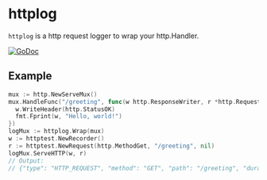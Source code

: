# httplog
`httplog` is a http request logger to wrap your http.Handler.

[![GoDoc](https://godoc.org/github.com/crhntr/httplog?status.svg)](https://godoc.org/github.com/crhntr/httplog)

## Example
```go
mux := http.NewServeMux()
mux.HandleFunc("/greeting", func(w http.ResponseWriter, r *http.Request) {
  w.WriteHeader(http.StatusOK)
  fmt.Fprint(w, "Hello, world!")
})
logMux := httplog.Wrap(mux)
w := httptest.NewRecorder()
r := httptest.NewRequest(http.MethodGet, "/greeting", nil)
logMux.ServeHTTP(w, r)
// Output:
// {"type": "HTTP_REQUEST", "method": "GET", "path": "/greeting", "duration": "48.572µs", "status": 200}
```
